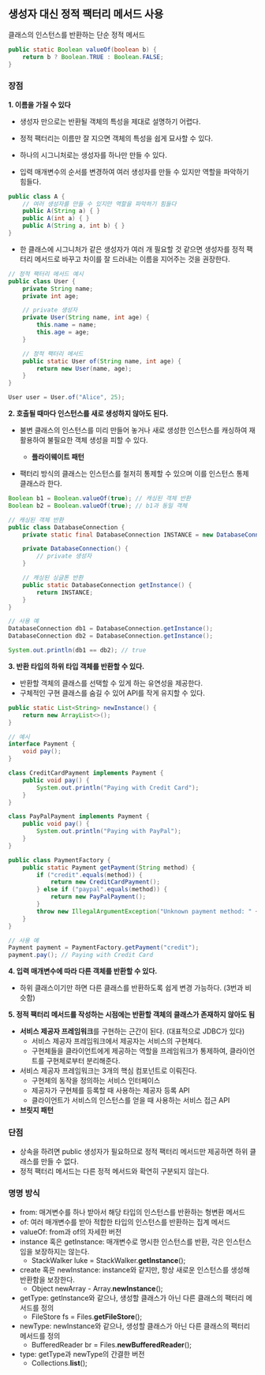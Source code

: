## 생성자 대신 정적 팩터리 메서드 사용
클래스의 인스턴스를 반환하는 단순 정적 메서드
```java
public static Boolean valueOf(boolean b) {
    return b ? Boolean.TRUE : Boolean.FALSE;
}
```
### 장점
**1. 이름을 가질 수 있다**
- 생성자 만으로는 반환될 객체의 특성을 제대로 설명하기 어렵다.
- 정적 팩터리는 이름만 잘 지으면 객체의 특성을 쉽게 묘사할 수 있다.


- 하나의 시그니처로는 생성자를 하나만 만들 수 있다.
- 입력 매개변수의 순서를 변경하여 여러 생성자를 만들 수 있지만 역할을 파악하기 힘들다.
```java
public class A {
    // 여러 생성자를 만들 수 있지만 역할을 파악하기 힘들다
    public A(String a) { }
    public A(int a) { }
    public A(String a, int b) { }
} 
```
- 한 클래스에 시그니처가 같은 생성자가 여러 개 필요할 것 같으면 
생성자를 정적 팩터리 메서드로 바꾸고 차이를 잘 드러내는 이름을 지어주는 것을 권장한다.
```java
// 정적 팩터리 메서드 예시
public class User {
    private String name;
    private int age;

    // private 생성자
    private User(String name, int age) {
        this.name = name;
        this.age = age;
    }

    // 정적 팩터리 메서드
    public static User of(String name, int age) {
        return new User(name, age);
    }
}

User user = User.of("Alice", 25);
```

**2. 호출될 때마다 인스턴스를 새로 생성하지 않아도 된다.**
- 불변 클래스의 인스턴스를 미리 만들어 놓거나 새로 생성한 
인스턴스를 캐싱하여 재활용하여 불필요한 객체 생성을 피할 수 있다.
  - **플라이웨이트 패턴**

- 팩터리 방식의 클래스는 인스턴스를 철저히 통제할 수 있으며 이를 인스턴스 통제 클래스라 한다.
```java
Boolean b1 = Boolean.valueOf(true); // 캐싱된 객체 반환
Boolean b2 = Boolean.valueOf(true); // b1과 동일 객체

// 캐싱된 객체 반환
public class DatabaseConnection {
    private static final DatabaseConnection INSTANCE = new DatabaseConnection();

    private DatabaseConnection() {
        // private 생성자
    }

    // 캐싱된 싱글톤 반환
    public static DatabaseConnection getInstance() {
        return INSTANCE;
    }
}

// 사용 예
DatabaseConnection db1 = DatabaseConnection.getInstance();
DatabaseConnection db2 = DatabaseConnection.getInstance();

System.out.println(db1 == db2); // true
```
**3. 반환 타입의 하위 타입 객체를 반환할 수 있다.**
- 반환할 객체의 클래스를 선택할 수 있게 하는 유연성을 제공한다.
- 구체적인 구현 클래스를 숨길 수 있어 API를 작게 유지할 수 있다.


```java
public static List<String> newInstance() {
    return new ArrayList<>();
}

// 예시
interface Payment {
    void pay();
}

class CreditCardPayment implements Payment {
    public void pay() {
        System.out.println("Paying with Credit Card");
    }
}

class PayPalPayment implements Payment {
    public void pay() {
        System.out.println("Paying with PayPal");
    }
}

public class PaymentFactory {
    public static Payment getPayment(String method) {
        if ("credit".equals(method)) {
            return new CreditCardPayment();
        } else if ("paypal".equals(method)) {
            return new PayPalPayment();
        }
        throw new IllegalArgumentException("Unknown payment method: " + method);
    }
}

// 사용 예
Payment payment = PaymentFactory.getPayment("credit");
payment.pay(); // Paying with Credit Card
```

**4. 입력 매개변수에 따라 다른 객체를 반환할 수 있다.**
- 하위 클래스이기만 하면 다른 클래스를 반환하도록 쉽게 변경 가능하다. (3번과 비슷함)

**5. 정적 팩터리 메서드를 작성하는 시점에는 반환할 객체의 클래스가 존재하지 않아도 됨**
- **서비스 제공자 프레임워크**를 구현하는 근간이 된다. (대표적으로 JDBC가 있다)
  - 서비스 제공자 프레임워크에서 제공자는 서비스의 구현체다.
  - 구현체들을 클라이언트에게 제공하는 역할을 프레임워크가 통제하여, 클라이언트를 구현체로부터 분리해준다.
- 서비스 제공자 프레임워크는 3개의 핵심 컴포넌트로 이뤄진다.
  - 구현체의 동작을 정의하는 서비스 인터페이스
  - 제공자가 구현체를 등록할 때 사용하는 제공자 등록 API
  - 클라이언트가 서비스의 인스턴스를 얻을 때 사용하는 서비스 접근 API
- **브릿지 패턴**

### 단점
- 상속을 하려면 public 생성자가 필요하므로 정적 팩터리 메서드만 제공하면 하위 클래스를 만들 수 없다.
- 정적 팩터리 메서드는 다른 정적 메서드와 확연히 구분되지 않는다.

### 명명 방식
- from: 매겨변수를 하나 받아서 해당 타입의 인스턴스를 반환하는 형변환 메서드
- of: 여러 매개변수를 받아 적합한 타입의 인스턴스를 반환하는 집계 메서드
- valueOf: from과 of의 자세한 버전
- instance 혹은 getInstance: 매개변수로 명시한 인스턴스를 반환, 각은 인스턴스임을 보장하지는 않는다.
  - StackWalker luke = StackWalker.**getInstance**();
- create 혹은 newInstance: instance와 같지만, 항상 새로운 인스턴스를 생성해 반환함을 보장한다.
  - Object newArray - Array.**newInstance**();
- getType: getInstance와 같으나, 생성할 클래스가 아닌 다른 클래스의 팩터리 메서드를 정의
  - FileStore fs = Files.**getFileStore**();
- newType: newInstance와 같으나, 생성할 클래스가 아닌 다른 클래스의 팩터리 메서드를 정의
  - BufferedReader br = Files.**newBufferedReader**();
- type: getType과 newType의 간결한 버전
  - Collections.**list**();